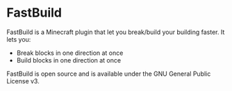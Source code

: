 FastBuild
=========

FastBuild is a Minecraft plugin that let you break/build your building faster.
It lets you:
* Break blocks in one direction at once
* Build blocks in one direction at once

FastBuild is open source and is available under the GNU General Public License v3.
